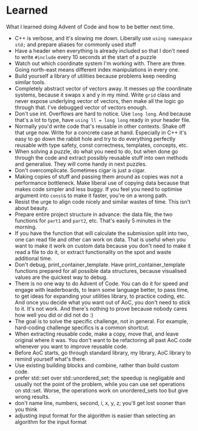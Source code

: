 # Learned

What I learned doing Advent of Code and how to be better next time.

- C++ is verbose, and it's slowing me down. Liberally use `using namespace std;` and prepare aliases for commonly used stuff
- Have a header when everything is already included so that I don't need to write `#include` every 10 seconds at the start of a puzzle
- Watch out which coordinate system I'm working with. There are three. Going north-east means different index manipulations in every one.
- Build yourself a library of utilities because problems keep needing similar tools.
- Completely abstract vector of vectors away. It messes up the coordinate systems, because it swaps x and y in my mind. Write `grid` class and never expose underlying vector of vectors, then make all the logic go through that. I've debugged vector of vectors enough.
- Don't use int. Overflows are hard to notice. Use `long long`. And because that's a lot to type, have `using ll = long long` ready in your header file.
- Normally you'd write code that's reusable in other contexts. Shake off that urge now. Write for a concrete case at hand. Especially in C++ it's easy to go down the rabbit hole and try to do everything perfectly reusable with type safety, const correctness, templates, concepts, etc.
- When solving a puzzle, do what you need to do, but when done go through the code and extract possibly reusable stuff into own methods and generalise. They will come handy in next puzzles.
- Don't overcomplicate. Sometimes cigar is just a cigar.
- Making copies of stuff and passing them around as copies was not a performance bottleneck. Make liberal use of copying data because that makes code simpler and less buggy. If you feel you need to optimise argument into `const&` to make it faster, you're on a wrong path.
- Resist the urge to align code nicely and similar wastes of time. This isn't about beauty.
- Prepare entire project structure in advance: the data file, the two functions for `part1` and `part2`, etc. That's easily 5 minutes in the morning.
- If you have the function that will calculate the submission split into two, one can read file and other can work on data. That is useful when you want to make it work on custom data because you don't need to make it read a file to do it, or extract functionality on the spot and waste additional time.
- Don't debug, print_container_template. Have print_container_template functions prepared for all possible data structures, because visualised values are the quickest way to debug.
- There is no one way to do Advent of Code. You can do it for speed and engage with leaderboards, to learn some language better, to pass time, to get ideas for expanding your utilities library, to practice coding, etc. And once you decide what you want out of AoC, you don't need to stick to it. It's not work. And there's nothing to prove because nobody cares how well you did or did not do :)
- The goal is to solve the specific challenge, not in general. For example, hard-coding challenge specifics is a common shortcut.
- When extracting reusable code, make a copy, move that, and leave original where it was. You don't want to be refactoring all past AoC code whenever you want to improve reusable code.
- Before AoC starts, go through standard library, my library, AoC library to remind yourself what's there.
- Use existing building blocks and combine, rather than build custom code.
- prefer std::set over std::unordered_set; the speedup is negligable and usually not the point of the problem, while you can use set operations on std::set. Worse, the operations work on unordered_sets too but give wrong results.
- don't name line, numbers, second, i, x, y, z; you'll get lost sooner than you think
- adjusting input format for the algorithm is easier than selecting an algorithm for the input format